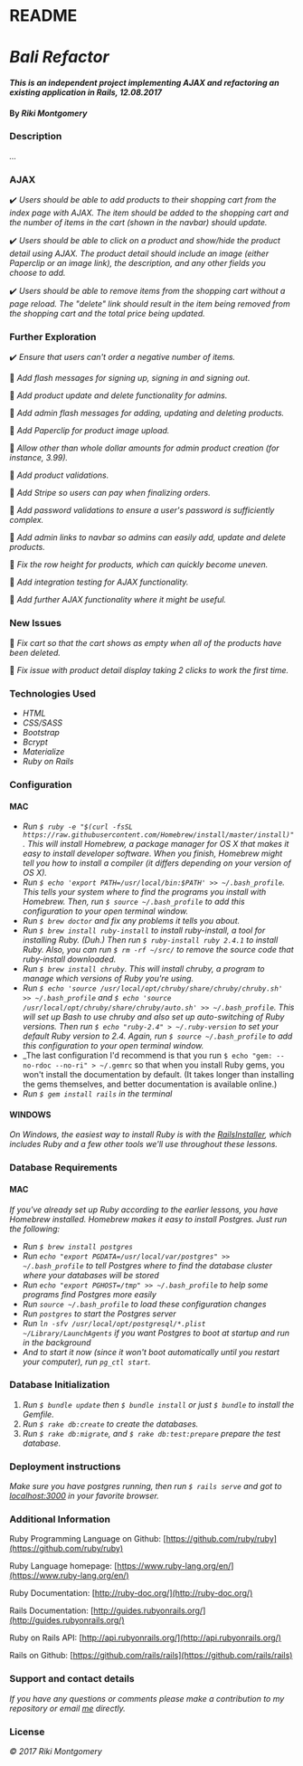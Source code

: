 # README

# _Bali Refactor_

#### _This is an independent project implementing AJAX and refactoring an existing application in Rails, 12.08.2017_

#### By _Riki Montgomery_

### Description

_..._

### AJAX

:heavy_check_mark: _Users should be able to add products to their shopping cart from the index page with AJAX. The item should be added to the shopping cart and the number of items in the cart (shown in the navbar) should update._

:heavy_check_mark: _Users should be able to click on a product and show/hide the product detail using AJAX. The product detail should include an image (either Paperclip or an image link), the description, and any other fields you choose to add._

:heavy_check_mark: _Users should be able to remove items from the shopping cart without a page reload. The "delete" link should result in the item being removed from the shopping cart and the total price being updated._

### Further Exploration

:heavy_check_mark: _Ensure that users can't order a negative number of items._

:radio_button: _Add flash messages for signing up, signing in and signing out._

:radio_button: _Add product update and delete functionality for admins._

:radio_button: _Add admin flash messages for adding, updating and deleting products._

:radio_button: _Add Paperclip for product image upload._

:radio_button: _Allow other than whole dollar amounts for admin product creation (for instance, 3.99)._

:radio_button: _Add product validations._

:radio_button: _Add Stripe so users can pay when finalizing orders._

:radio_button: _Add password validations to ensure a user's password is sufficiently complex._

:radio_button: _Add admin links to navbar so admins can easily add, update and delete products._

:radio_button: _Fix the row height for products, which can quickly become uneven._

:radio_button: _Add integration testing for AJAX functionality._

:radio_button: _Add further AJAX functionality where it might be useful._

### New Issues

:radio_button: _Fix cart so that the cart shows as empty when all of the products have been deleted._

:radio_button: _Fix issue with product detail display taking 2 clicks to work the first time._

### Technologies Used

* _HTML_
* _CSS/SASS_
* _Bootstrap_
* _Bcrypt_
* _Materialize_
* _Ruby on Rails_

### Configuration

#### MAC
* _Run `$ ruby -e "$(curl -fsSL https://raw.githubusercontent.com/Homebrew/install/master/install)"`. This will install Homebrew, a package manager for OS X that makes it easy to install developer software. When you finish, Homebrew might tell you how to install a compiler (it differs depending on your version of OS X)._
* _Run `$ echo 'export PATH=/usr/local/bin:$PATH' >> ~/.bash_profile`. This tells your system where to find the programs you install with Homebrew. Then, run `$ source ~/.bash_profile` to add this configuration to your open terminal window._
* _Run `$ brew doctor` and fix any problems it tells you about._
* _Run `$ brew install ruby-install` to install ruby-install, a tool for installing Ruby. (Duh.) Then run `$ ruby-install ruby 2.4.1` to install Ruby. Also, you can run `$ rm -rf ~/src/` to remove the source code that ruby-install downloaded._
* _Run `$ brew install chruby`. This will install chruby, a program to manage which versions of Ruby you're using._
* _Run `$ echo 'source /usr/local/opt/chruby/share/chruby/chruby.sh' >> ~/.bash_profile` and `$ echo 'source /usr/local/opt/chruby/share/chruby/auto.sh' >> ~/.bash_profile`. This will set up Bash to use chruby and also set up auto-switching of Ruby versions. Then run `$ echo "ruby-2.4" > ~/.ruby-version` to set your default Ruby version to 2.4. Again, run `$ source ~/.bash_profile` to add this configuration to your open terminal window._
* _The last configuration I'd recommend is that you run `$ echo "gem: --no-rdoc --no-ri" > ~/.gemrc` so that when you install Ruby gems, you won't install the documentation by default. (It takes longer than installing the gems themselves, and better documentation is available online.)
* _Run `$ gem install rails` in the terminal_

#### WINDOWS

_On Windows, the easiest way to install Ruby is with the [RailsInstaller](http://railsinstaller.org/en), which includes Ruby and a few other tools we'll use throughout these lessons._

### Database Requirements

#### MAC

_If you've already set up Ruby according to the earlier lessons, you have Homebrew installed. Homebrew makes it easy to install Postgres. Just run the following:_

* _Run `$ brew install postgres`_
* _Run `echo "export PGDATA=/usr/local/var/postgres" >> ~/.bash_profile` to tell Postgres where to find the database cluster where your databases will be stored_
* _Run `echo "export PGHOST=/tmp" >> ~/.bash_profile` to help some programs find Postgres more easily_
* _Run `source ~/.bash_profile` to load these configuration changes_
* _Run `postgres` to start the Postgres server_
* _Run `ln -sfv /usr/local/opt/postgresql/*.plist ~/Library/LaunchAgents` if you want Postgres to boot at startup and run in the background_
* _And to start it now (since it won't boot automatically until you restart your computer), run `pg_ctl start`._

### Database Initialization

1. _Run `$ bundle update` then `$ bundle install` or just `$ bundle` to install the Gemfile._
2. _Run `$ rake db:create` to create the databases._
3. _Run `$ rake db:migrate`, and `$ rake db:test:prepare` prepare the test database._

### Deployment instructions

_Make sure you have postgres running, then run `$ rails serve` and got to [localhost:3000](localhost:3000) in your favorite browser._

### Additional Information

Ruby Programming Language on Github: [https://github.com/ruby/ruby](https://github.com/ruby/ruby)

Ruby Language homepage: [https://www.ruby-lang.org/en/](https://www.ruby-lang.org/en/)

Ruby Documentation: [http://ruby-doc.org/](http://ruby-doc.org/)

Rails Documentation: [http://guides.rubyonrails.org/](http://guides.rubyonrails.org/)

Ruby on Rails API: [http://api.rubyonrails.org/](http://api.rubyonrails.org/)

Rails on Github: [https://github.com/rails/rails](https://github.com/rails/rails)

### Support and contact details

_If you have any questions or comments please make a contribution to my repository or email [me](mostriki820@gmail.com) directly._

### License

_© 2017 Riki Montgomery_
